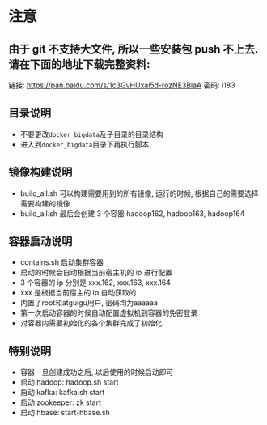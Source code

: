 # 注意

## 由于 git 不支持大文件, 所以一些安装包 push 不上去.请在下面的地址下载完整资料:
链接: https://pan.baidu.com/s/1c3GvHUxai5d-rozNE3BiaA  密码: i183

## 目录说明
- 不要更改`docker_bigdata`及子目录的目录结构
- 进入到`docker_bigdata`目录下再执行脚本

## 镜像构建说明
- build_all.sh 可以构建需要用到的所有镜像, 运行的时候, 根据自己的需要选择需要构建的镜像
- build_all.sh 最后会创建 3 个容器 hadoop162, hadoop163, hadoop164

## 容器启动说明
- contains.sh 启动集群容器
- 启动的时候会自动根据当前宿主机的 ip 进行配置
- 3 个容器的 ip 分别是 xxx.162, xxx.163, xxx.164
- xxx 是根据当前宿主的 ip 自动获取的
- 内置了root和atguigu用户, 密码均为aaaaaa
- 第一次启动容器的时候自动配置虚拟机到容器的免密登录
- 对容器内需要初始化的各个集群完成了初始化

## 特别说明

- 容器一旦创建成功之后, 以后使用的时候启动即可
- 启动 hadoop:  hadoop.sh start
- 启动 kafka:  kafka.sh start
- 启动 zookeeper:  zk start
- 启动 hbase:  start-hbase.sh



